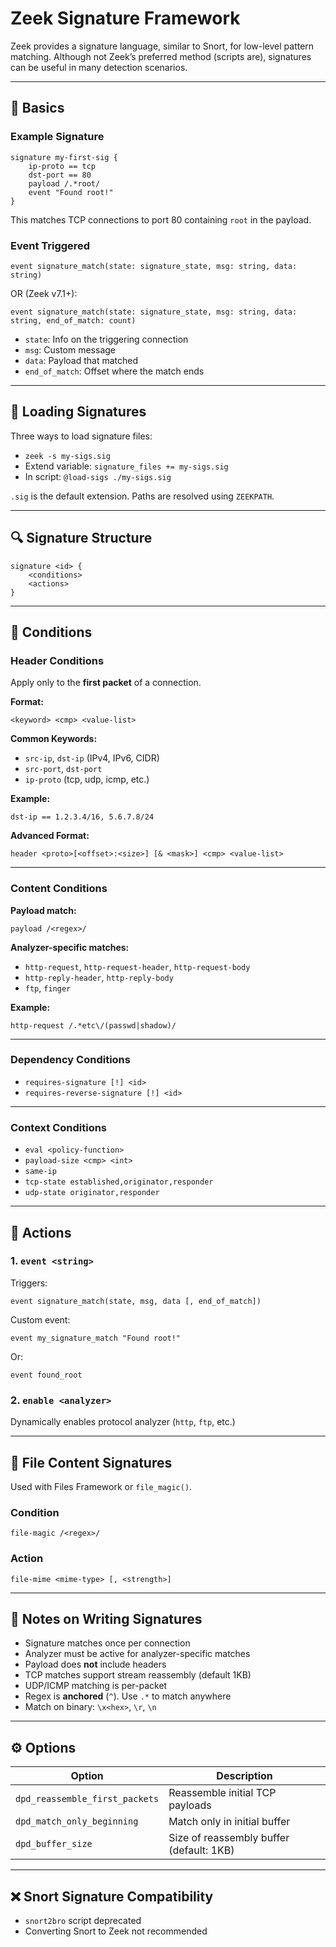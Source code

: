 # Zeek Signature Framework

Zeek provides a signature language, similar to Snort, for low-level pattern matching. Although not Zeek’s preferred method (scripts are), signatures can be useful in many detection scenarios.

---

## 📘 Basics

### Example Signature
```zeek
signature my-first-sig {
    ip-proto == tcp
    dst-port == 80
    payload /.*root/
    event "Found root!"
}
```

This matches TCP connections to port 80 containing `root` in the payload.

### Event Triggered
```zeek
event signature_match(state: signature_state, msg: string, data: string)
```
OR (Zeek v7.1+):
```zeek
event signature_match(state: signature_state, msg: string, data: string, end_of_match: count)
```

- `state`: Info on the triggering connection
- `msg`: Custom message
- `data`: Payload that matched
- `end_of_match`: Offset where the match ends

---

## 🔧 Loading Signatures

Three ways to load signature files:

- `zeek -s my-sigs.sig`
- Extend variable: `signature_files += my-sigs.sig`
- In script: `@load-sigs ./my-sigs.sig`

`.sig` is the default extension. Paths are resolved using `ZEEKPATH`.

---

## 🔍 Signature Structure

```zeek
signature <id> {
    <conditions>
    <actions>
}
```

---

## 🧾 Conditions

### Header Conditions

Apply only to the **first packet** of a connection.

**Format:**
```zeek
<keyword> <cmp> <value-list>
```

**Common Keywords:**

- `src-ip`, `dst-ip` (IPv4, IPv6, CIDR)
- `src-port`, `dst-port`
- `ip-proto` (tcp, udp, icmp, etc.)

**Example:**
```zeek
dst-ip == 1.2.3.4/16, 5.6.7.8/24
```

**Advanced Format:**
```zeek
header <proto>[<offset>:<size>] [& <mask>] <cmp> <value-list>
```

---

### Content Conditions

**Payload match:**
```zeek
payload /<regex>/
```

**Analyzer-specific matches:**

- `http-request`, `http-request-header`, `http-request-body`
- `http-reply-header`, `http-reply-body`
- `ftp`, `finger`

**Example:**
```zeek
http-request /.*etc\/(passwd|shadow)/
```

---

### Dependency Conditions

- `requires-signature [!] <id>`
- `requires-reverse-signature [!] <id>`

---

### Context Conditions

- `eval <policy-function>`
- `payload-size <cmp> <int>`
- `same-ip`
- `tcp-state established,originator,responder`
- `udp-state originator,responder`

---

## 🎯 Actions

### 1. `event <string>`

Triggers:
```zeek
event signature_match(state, msg, data [, end_of_match])
```

Custom event:
```zeek
event my_signature_match "Found root!"
```

Or:
```zeek
event found_root
```

### 2. `enable <analyzer>`

Dynamically enables protocol analyzer (`http`, `ftp`, etc.)

---

## 📄 File Content Signatures

Used with Files Framework or `file_magic()`.

### Condition
```zeek
file-magic /<regex>/
```

### Action
```zeek
file-mime <mime-type> [, <strength>]
```

---

## 🧠 Notes on Writing Signatures

- Signature matches once per connection
- Analyzer must be active for analyzer-specific matches
- Payload does **not** include headers
- TCP matches support stream reassembly (default 1KB)
- UDP/ICMP matching is per-packet
- Regex is **anchored** (`^`). Use `.*` to match anywhere
- Match on binary: `\x<hex>`, `\r`, `\n`

---

## ⚙️ Options

| Option | Description |
|--------|-------------|
| `dpd_reassemble_first_packets` | Reassemble initial TCP payloads |
| `dpd_match_only_beginning` | Match only in initial buffer |
| `dpd_buffer_size` | Size of reassembly buffer (default: 1KB) |

---

## ❌ Snort Signature Compatibility

- `snort2bro` script deprecated
- Converting Snort to Zeek not recommended
